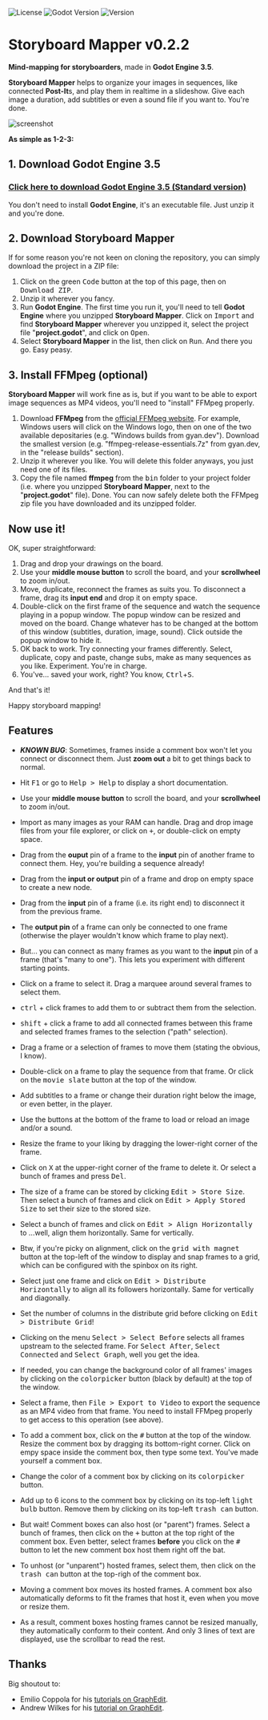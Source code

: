 ![License](https://img.shields.io/badge/license-MIT-orange.svg)
![Godot Version](https://img.shields.io/badge/godot-3.5-blue.svg)
![Version](https://img.shields.io/badge/version-v0.2.2-green.svg)

# Storyboard Mapper v0.2.2

**Mind-mapping for storyboarders**, made in **Godot Engine 3.5**.

**Storyboard Mapper** helps to organize your images in sequences, like connected **Post-It**s, and play them in realtime in a slideshow. Give each image a duration, add subtitles or even a sound file if you want to. You're done.

![screenshot](../Images/Screencopies/StoryboardMapper.jpg)

**As simple as 1-2-3:**

## 1. Download Godot Engine 3.5

### [Click here to download Godot Engine 3.5 (Standard version)](https://godotengine.org/download)
You don't need to install **Godot Engine**, it's an executable file. Just unzip it and you're done.

## 2. Download Storyboard Mapper

If for some reason you're not keen on cloning the repository, you can simply download the project in a ZIP file:
1. Click on the green <kbd>Code</kbd> button at the top of this page, then on <kbd>Download ZIP</kbd>.
2. Unzip it wherever you fancy.
3. Run **Godot Engine**. The first time you run it, you'll need to tell **Godot Engine** where you unzipped **Storyboard Mapper**. Click on <kbd>Import</kbd> and find **Storyboard Mapper** wherever you unzipped it, select the project file "**project.godot**", and click on <kbd>Open</kbd>.
4. Select **Storyboard Mapper** in the list, then click on <kbd>Run</kbd>. And there you go. Easy peasy.

## 3. Install FFMpeg (optional)

**Storyboard Mapper** will work fine as is, but if you want to be able to export image sequences as MP4 videos, you'll need to "install" FFMpeg properly.
1. Download **FFMpeg** from the [official FFMpeg website](https://ffmpeg.org/download.html). For example, Windows users will click on the Windows logo, then on one of the two available depositaries (e.g. "Windows builds from gyan.dev"). Download the smallest version (e.g. "ffmpeg-release-essentials.7z" from gyan.dev, in the "release builds" section).
2. Unzip it wherever you like. You will delete this folder anyways, you just need one of its files.
3. Copy the file named **ffmpeg** from the <kbd>bin</kbd> folder to your project folder (i.e. where you unzipped **Storyboard Mapper**, next to the "**project.godot**" file). Done. You can now safely delete both the FFMpeg zip file you have downloaded and its unzipped folder.

## Now use it!

OK, super straightforward:
1. Drag and drop your drawings on the board.
2. Use your **middle mouse button** to scroll the board, and your **scrollwheel** to zoom in/out.
3. Move, duplicate, reconnect the frames as suits you. To disconnect a frame, drag its **input end** and drop it on empty space.
4. Double-click on the first frame of the sequence and watch the sequence playing in a popup window. The popup window can be resized and moved on the board. Change whatever has to be changed at the bottom of this window (subtitles, duration, image, sound). Click outside the popup window to hide it.
5. OK back to work. Try connecting your frames differently. Select, duplicate, copy and paste, change subs, make as many sequences as you like. Experiment. You're in charge.
6. You've... saved your work, right? You know, <kbd>Ctrl</kbd>+<kbd>S</kbd>.

And that's it!

Happy storyboard mapping!

## Features

* ***KNOWN BUG***: Sometimes, frames inside a comment box won't let you connect or disconnect them. Just **zoom out** a bit to get things back to normal.

* Hit <kbd>F1</kbd> or go to <kbd>Help > Help</kbd> to display a short documentation.
* Use your **middle mouse button** to scroll the board, and your **scrollwheel** to zoom in/out.
* Import as many images as your RAM can handle. Drag and drop image files from your file explorer, or click on <kbd>+</kbd>, or double-click on empty space.
* Drag from the **ouput** pin of a frame to the **input** pin of another frame to connect them. Hey, you're building a sequence already!
* Drag from the **input or output** pin of a frame and drop on empty space to create a new node.
* Drag from the **input** pin of a frame (i.e. its right end) to disconnect it from the previous frame.
* The **output pin** of a frame can only be connected to one frame (otherwise the player wouldn't know which frame to play next).
* But... you can connect as many frames as you want to the **input** pin of a frame (that's "many to one"). This lets you experiment with different starting points.
* Click on a frame to select it. Drag a marquee around several frames to select them.
* <kbd>ctrl</kbd> + click frames to add them to or subtract them from the selection.
* <kbd>shift</kbd> + click a frame to add all connected frames between this frame and selected frames frames to the selection ("path" selection).
* Drag a frame or a selection of frames to move them (stating the obvious, I know).
* Double-click on a frame to play the sequence from that frame. Or click on the <kbd>movie slate</kbd> button at the top of the window.
* Add subtitles to a frame or change their duration right below the image, or even better, in the player.
* Use the buttons at the bottom of the frame to load or reload an image and/or a sound.
* Resize the frame to your liking by dragging the lower-right corner of the frame.
* Click on <kbd>X</kbd> at the upper-right corner of the frame to delete it. Or select a bunch of frames and press <kbd>Del</kbd>.
* The size of a frame can be stored by clicking <kbd>Edit > Store Size</kbd>. Then select a bunch of frames and click on <kbd>Edit > Apply Stored Size</kbd> to set their size to the stored size.
* Select a bunch of frames and click on <kbd>Edit > Align Horizontally</kbd> to ...well, align them horizontally. Same for vertically.
* Btw, if you're picky on alignment, click on the <kbd>grid with magnet</kbd> button at the top-left of the window to display and snap frames to a grid, which can be configured with the spinbox on its right.
* Select just one frame and click on <kbd>Edit > Distribute Horizontally</kbd> to align all its followers horizontally. Same for vertically and diagonally.
* Set the number of columns in the distribute grid before clicking on <kbd>Edit > Distribute Grid</kbd>!
* Clicking on the menu <kbd>Select > Select Before</kbd> selects all frames upstream to the selected frame. For <kbd>Select After</kbd>, <kbd>Select Connected</kbd> and <kbd>Select Graph</kbd>, well you get the idea.
* If needed, you can change the background color of all frames' images by clicking on the <kbd>colorpicker</kbd> button (black by default) at the top of the window.
* Select a frame, then <kbd>File > Export to Video</kbd> to export the sequence as an MP4 video from that frame. You need to install FFMpeg properly to get access to this operation (see above).
* To add a comment box, click on the <kbd>#</kbd> button at the top of the window. Resize the comment box by dragging its bottom-right corner. Click on empy space inside the comment box, then type some text. You've made yourself a comment box.
* Change the color of a comment box by clicking on its <kbd>colorpicker</kbd> button.
* Add up to 6 icons to the comment box by clicking on its top-left <kbd>light bulb</kbd> button. Remove them by clicking on its top-left <kbd>trash can</kbd> button.
* But wait! Comment boxes can also host (or "parent") frames. Select a bunch of frames, then click on the <kbd>+</kbd> button at the top right of the comment box. Even better, select frames **before** you click on the <kbd>#</kbd> button to let the new comment box host them right off the bat.
* To unhost (or "unparent") hosted frames, select them, then click on the <kbd>trash can</kbd> button at the top-righ of the comment box.
* Moving a comment box moves its hosted frames. A comment box also automatically deforms to fit the frames that host it, even when you move or resize them.
* As a result, comment boxes hosting frames cannot be resized manually, they automatically conform to their content. And only 3 lines of text are displayed, use the scrollbar to read the rest.

## Thanks

Big shoutout to:
* Emilio Coppola for his [tutorials on GraphEdit](https://www.youtube.com/c/EmilioTube/videos).
* Andrew Wilkes for his [tutorial on GraphEdit](https://gdscript.com/solutions/godot-graphnode-and-graphedit-tutorial/).
